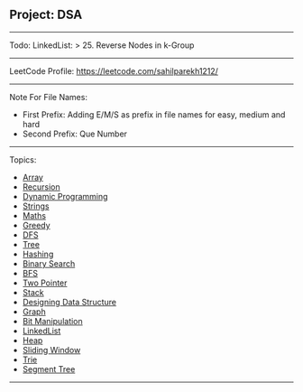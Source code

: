 <h2>
    Project: DSA
</h2>
<hr>
Todo:
LinkedList: > 25. Reverse Nodes in k-Group
<hr>
LeetCode Profile:
<a href="https://leetcode.com/sahilparekh1212/" target="_blank">
    https://leetcode.com/sahilparekh1212/
</a>
<hr>
Note For File Names:
<ul>
<li>
    First Prefix: Adding E/M/S as prefix in file names for easy, medium and hard
</li>
<li>
    Second Prefix: Que Number
</li>
</ul>
<hr>
Topics:
<ul>
    <li>
        <a href="https://github.com/sahilparekh1212/DSA/tree/main/Array" target="_blank">Array</a>
    </li>
    <li>
        <a href="https://github.com/sahilparekh1212/DSA/tree/main/Recursion" target="_blank">Recursion</a>
    </li>
    <li>
        <a href="https://github.com/sahilparekh1212/DSA/tree/main/Dynamic%20Programming" target="_blank">Dynamic Programming</a>
    </li>
    <li>
        <a href="https://github.com/sahilparekh1212/DSA/tree/main/Strings" target="_blank">Strings</a>
    </li>
    <li>
        <a href="https://github.com/sahilparekh1212/DSA/tree/main/Maths" target="_blank">Maths</a>
    </li>
    <li>
        <a href="https://github.com/sahilparekh1212/DSA/tree/main/Greedy" target="_blank">Greedy</a>
    </li>
    <li>
        <a href="https://github.com/sahilparekh1212/DSA/tree/main/DFS" target="_blank">DFS</a>
    </li>
    <li>
        <a href="https://github.com/sahilparekh1212/DSA/tree/main/Tree" target="_blank">Tree</a>
    </li>
    <li>
        <a href="https://github.com/sahilparekh1212/DSA/tree/main/Hashing" target="_blank">Hashing</a>
    </li>
    <li>
        <a href="https://github.com/sahilparekh1212/DSA/tree/main/Binary%20Search" target="_blank">Binary Search</a>
    </li>
    <li>
        <a href="https://github.com/sahilparekh1212/DSA/tree/main/BFS" target="_blank">BFS</a>
    </li>
    <li>
        <a href="https://github.com/sahilparekh1212/DSA/tree/main/Two%20Pointer" target="_blank">Two Pointer</a>
    </li>
    <li>
        <a href="https://github.com/sahilparekh1212/DSA/tree/main/Stack" target="_blank">Stack</a>
    </li>
    <li>
        <a href="https://github.com/sahilparekh1212/DSA/tree/main/Designing%20Data%20Structure" target="_blank">Designing Data Structure</a>
    </li>
    <li>
        <a href="https://github.com/sahilparekh1212/DSA/tree/main/Graph" target="_blank">Graph</a>
    </li>
    <li>
        <a href="https://github.com/sahilparekh1212/DSA/tree/main/Bit%20Manipulation" target="_blank">Bit Manipulation</a>
    </li>
    <li>
        <a href="https://github.com/sahilparekh1212/DSA/tree/main/LinkedList" target="_blank">LinkedList</a>
    </li>
    <li>
        <a href="https://github.com/sahilparekh1212/DSA/tree/main/Heap" target="_blank">Heap</a>
    </li>
    <li>
        <a href="https://github.com/sahilparekh1212/DSA/tree/main/Sliding%20Window" target="_blank">Sliding Window</a>
    </li>
    <li>
        <a href="https://github.com/sahilparekh1212/DSA/tree/main/Trie" target="_blank">Trie</a>
    </li>
    <li>
        <a href="https://github.com/sahilparekh1212/DSA/tree/main/Segment%20Tree" target="_blank">Segment Tree</a>
    </li>
</ul>
<hr>
